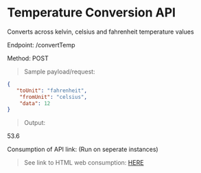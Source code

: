 # Temperature Conversion API
Converts across kelvin, celsius and fahrenheit temperature values


Endpoint: /convertTemp

Method: POST


> Sample payload/request:

```JSON
{
   "toUnit": "fahrenheit",
    "fromUnit": "celsius",
    "data": 12
}
```

> Output:


53.6


Consumption of API link: 
(Run on seperate instances)

>See link to HTML web consumption: [HERE](https://github.com/minusZeroo/tempconverter/blob/master/temp.html)
